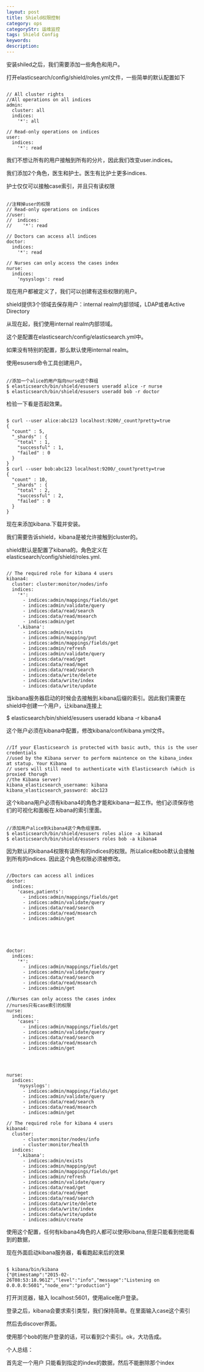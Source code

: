 ```yaml
---
layout: post
title: Shield权限控制
category: ops
categoryStr: 运维监控
tags: Shield Config
keywords: 
description: 
---
```



安装shiled之后，我们需要添加一些角色和用户。

打开elasticsearch/config/shield/roles.yml文件，一些简单的默认配置如下

```

// All cluster rights
//All operations on all indices
admin:
  cluster: all
  indices:
    '*': all

// Read-only operations on indices
user:
  indices:
    '*': read

```

我们不想让所有的用户接触到所有的分片，因此我们改变user.indices。

我们添加2个角色，医生和护士。医生有比护士更多indices.

护士仅仅可以接触case索引，并且只有读权限

```

//注释掉user的权限
// Read-only operations on indices
//user:
//  indices:
//    '*': read

// Doctors can access all indices
doctor:
  indices:
    '*': read

// Nurses can only access the cases index
nurse:
  indices:
    'nysyslogs': read

```

现在用户都被定义了，我们可以创建有这些权限的用户。

shield提供3个领域去保存用户：internal realm内部领域，LDAP或者Active Directory

从现在起，我们使用internal realm内部领域。

这个是配置在elasticsearch/config/elasticsearch.yml中。

如果没有特别的配置，那么默认使用internal realm。

使用esusers命令工具创建用户。

```

//添加一个alice的用户指向nurse这个群组
$ elasticsearch/bin/shield/esusers useradd alice -r nurse
$ elasticsearch/bin/shield/esusers useradd bob -r doctor

```

检验一下看是否起效果。

```

$ curl --user alice:abc123 localhost:9200/_count?pretty=true
{
  "count" : 5,
  "_shards" : {
    "total" : 1,
    "successful" : 1,
    "failed" : 0
  }
}
$ curl --user bob:abc123 localhost:9200/_count?pretty=true
{
  "count" : 10,
  "_shards" : {
    "total" : 2,
    "successful" : 2,
    "failed" : 0
  }
}

```
现在来添加kibana.下载并安装。

我们需要告诉shield，kibana是被允许接触到cluster的。

shield默认是配置了kibana的。角色定义在elasticsearch/config/shield/roles.yml.

```

// The required role for kibana 4 users
kibana4:
  cluster: cluster:monitor/nodes/info
  indices:
    '*':
      - indices:admin/mappings/fields/get
      - indices:admin/validate/query
      - indices:data/read/search
      - indices:data/read/msearch
      - indices:admin/get
    '.kibana':
      - indices:admin/exists
      - indices:admin/mapping/put
      - indices:admin/mappings/fields/get
      - indices:admin/refresh
      - indices:admin/validate/query
      - indices:data/read/get
      - indices:data/read/mget
      - indices:data/read/search
      - indices:data/write/delete
      - indices:data/write/index
      - indices:data/write/update

```
当kibana服务器启动的时候会去接触到.kibana后缀的索引。因此我们需要在shield中创建一个用户，让kibana连接上

$ elasticsearch/bin/shield/esusers useradd kibana -r kibana4

这个账户必须在kibana中配置，修改kibana/conf/kibana.yml文件。

```

//If your Elasticsearch is protected with basic auth, this is the user credentials
//used by the Kibana server to perform maintence on the kibana_index at statup. Your Kibana
// users will still need to authenticate with Elasticsearch (which is proxied thorugh
//the Kibana server)
kibana_elasticsearch_username: kibana
kibana_elasticsearch_password: abc123

```

这个kibana用户必须有kibana4的角色才能和kibana一起工作。他们必须保存他们的可视化和面板在.kibana的索引里面。

```

//添加用户alice到kibana4这个角色组里面。
$ elasticsearch/bin/shield/esusers roles alice -a kibana4
$ elasticsearch/bin/shield/esusers roles bob -a kibana4

```

因为默认的kibana4权限有读所有的indices的权限。所以alice和bob默认会接触到所有的indices.
因此这个角色权限必须被修改。

```

//Doctors can access all indices
doctor:
  indices:
    'cases,patients':
      - indices:admin/mappings/fields/get
      - indices:admin/validate/query
      - indices:data/read/search
      - indices:data/read/msearch
      - indices:admin/get





doctor:
  indices:
    '*':
      - indices:admin/mappings/fields/get
      - indices:admin/validate/query
      - indices:data/read/search
      - indices:data/read/msearch
      - indices:admin/get

//Nurses can only access the cases index
//nurses只有case索引的权限
nurse:
  indices:
    'cases':
      - indices:admin/mappings/fields/get
      - indices:admin/validate/query
      - indices:data/read/search
      - indices:data/read/msearch
      - indices:admin/get




nurse:
  indices:
    'nysyslogs':
      - indices:admin/mappings/fields/get
      - indices:admin/validate/query
      - indices:data/read/search
      - indices:data/read/msearch
      - indices:admin/get

// The required role for kibana 4 users
kibana4:
  cluster:
      - cluster:monitor/nodes/info
      - cluster:monitor/health
  indices:
    '.kibana':
      - indices:admin/exists
      - indices:admin/mapping/put
      - indices:admin/mappings/fields/get
      - indices:admin/refresh
      - indices:admin/validate/query
      - indices:data/read/get
      - indices:data/read/mget
      - indices:data/read/search
      - indices:data/write/delete
      - indices:data/write/index
      - indices:data/write/update
      - indices:admin/create

```

使用这个配置，任何有kibana4角色的人都可以使用kibana,但是只能看到他能看到的数据，

现在外面启动kibana服务器，看看跑起来后的效果

```

$ kibana/bin/kibana
{"@timestamp":"2015-02-26T08:53:18.961Z","level":"info","message":"Listening on 0.0.0.0:5601","node_env":"production"}

```

打开浏览器，输入 localhost:5601，使用alice账户登录。

登录之后，kibana会要求索引类型，我们保持简单。在里面输入case这个索引

然后去discover界面。

使用那个bob的账户登录的话，可以看到2个索引。ok，大功告成。

个人总结：

首先定一个用户
只能看到指定的index的数据，然后不能删除那个index

